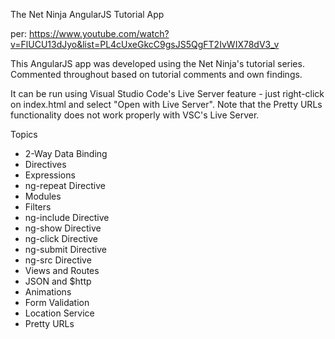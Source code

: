 The Net Ninja AngularJS Tutorial App

per:
https://www.youtube.com/watch?v=FlUCU13dJyo&list=PL4cUxeGkcC9gsJS5QgFT2IvWIX78dV3_v

This AngularJS app was developed using the Net Ninja's tutorial series.  Commented throughout based on tutorial comments and own findings.

It can be run using Visual Studio Code's Live Server feature - just right-click on index.html and select "Open with Live Server".  Note that the Pretty URLs functionality does not work properly with VSC's Live Server.

Topics
- 2-Way Data Binding
- Directives
- Expressions
- ng-repeat Directive
- Modules
- Filters
- ng-include Directive
- ng-show Directive
- ng-click Directive
- ng-submit Directive
- ng-src Directive
- Views and Routes
- JSON and $http
- Animations
- Form Validation
- Location Service
- Pretty URLs